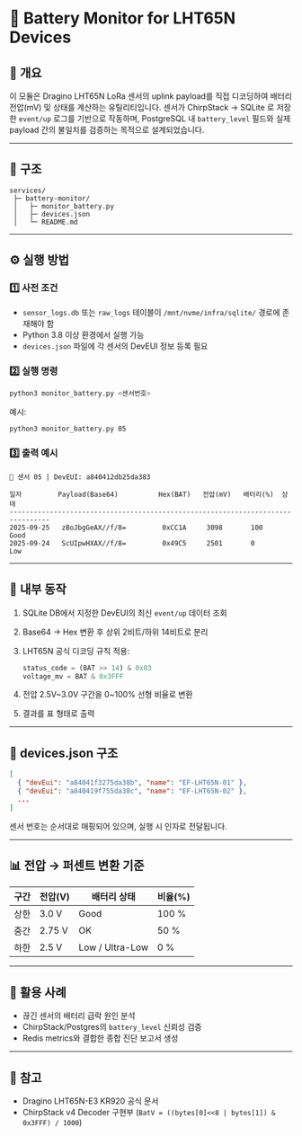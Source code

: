 # 🔋 Battery Monitor for LHT65N Devices

## 📘 개요

이 모듈은 Dragino LHT65N LoRa 센서의 uplink payload를 직접 디코딩하여 배터리 전압(mV) 및 상태를 계산하는 유틸리티입니다.
센서가 ChirpStack → SQLite 로 저장한 `event/up` 로그를 기반으로 작동하며,
PostgreSQL 내 `battery_level` 필드와 실제 payload 간의 불일치를 검증하는 목적으로 설계되었습니다.

---

## 🧩 구조

```
services/
 ├─ battery-monitor/
 │   ├─ monitor_battery.py
 │   ├─ devices.json
 │   └─ README.md
```

---

## ⚙️ 실행 방법

### 1️⃣ 사전 조건

* `sensor_logs.db` 또는 `raw_logs` 테이블이 `/mnt/nvme/infra/sqlite/` 경로에 존재해야 함
* Python 3.8 이상 환경에서 실행 가능
* `devices.json` 파일에 각 센서의 DevEUI 정보 등록 필요

### 2️⃣ 실행 명령

```bash
python3 monitor_battery.py <센서번호>
```

예시:

```bash
python3 monitor_battery.py 05
```

### 3️⃣ 출력 예시

```
📡 센서 05 | DevEUI: a840412db25da383

일자         Payload(Base64)          Hex(BAT)   전압(mV)   배터리(%)  상태
--------------------------------------------------------------------------------
2025-09-25   zBoJbgGeAX//f/8=         0xCC1A     3098       100        Good
2025-09-24   ScUIpwHXAX//f/8=         0x49C5     2501       0          Low
```

---

## 🧠 내부 동작

1. SQLite DB에서 지정한 DevEUI의 최신 `event/up` 데이터 조회
2. Base64 → Hex 변환 후 상위 2비트/하위 14비트로 분리
3. LHT65N 공식 디코딩 규칙 적용:

   ```python
   status_code = (BAT >> 14) & 0x03
   voltage_mv = BAT & 0x3FFF
   ```
4. 전압 2.5V~3.0V 구간을 0~100% 선형 비율로 변환
5. 결과를 표 형태로 출력

---

## 🧾 devices.json 구조

```json
[
  { "devEui": "a84041f3275da38b", "name": "EF-LHT65N-01" },
  { "devEui": "a840419f755da38c", "name": "EF-LHT65N-02" },
  ...
]
```

센서 번호는 순서대로 매핑되어 있으며, 실행 시 인자로 전달됩니다.

---

## 📊 전압 → 퍼센트 변환 기준

| 구간 | 전압(V)  | 배터리 상태          | 비율(%) |
| -- | ------ | --------------- | ----- |
| 상한 | 3.0 V  | Good            | 100 % |
| 중간 | 2.75 V | OK              | 50 %  |
| 하한 | 2.5 V  | Low / Ultra-Low | 0 %   |

---

## 🧰 활용 사례

* 끊긴 센서의 배터리 급락 원인 분석
* ChirpStack/Postgres의 `battery_level` 신뢰성 검증
* Redis metrics와 결합한 종합 진단 보고서 생성

---

## 📎 참고

* Dragino LHT65N-E3 KR920 공식 문서
* ChirpStack v4 Decoder 구현부 (`BatV = ((bytes[0]<<8 | bytes[1]) & 0x3FFF) / 1000`)